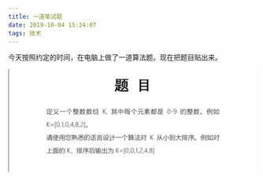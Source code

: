 ```yaml
---
title: 一道笔试题
date: 2019-10-04 15:24:07
tags: 技术
---
```


今天按照约定的时间，在电脑上做了一道算法题。现在把题目贴出来。



<!--more-->



![题目](/images/笔试题.png)

